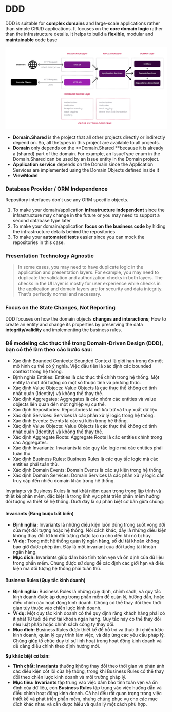 # DDD

DDD is suitable for **complex domains** and large-scale 
applications rather than simple CRUD applications. It focuses 
on the **core domain logic** rather than the infrastructure details. 
It helps to build a **flexible**, modular and **maintainable** code 
base

![Building blocks](./assets/ddd_1.png)

- **Domain.Shared** is the project that all other projects directly or indirectly depend on. So, all thetypes in this project are available to all projects.
- **Domain** only depends on the **Domain.Shared **because it is already a (shared) part of the domain. For example, an IssueType enum in the Domain.Shared can be used by an Issue entity in the Domain project.
- **Application service** depends on the Domain since the Application Services are implemented using the Domain Objects defined inside it
- **ViewModel**

### Database Provider / ORM Independence

Repository interfaces don't use any ORM specific objects.
1. To make your domain/application **infrastructure 
independent** since the infrastructure may change in the 
future or you may need to support a second database type 
later
2. To make your domain/application **focus on the business 
code** by hiding the infrastructure details behind the 
repositories
3. To make your **automated tests** easier since you can mock 
the repositories in this case.

### Presentation Technology Agnostic

> In some cases, you may need to have duplicate logic in the 
application and presentation layers. For example, you may need 
to duplicate the validation and authorization checks in both 
layers. The checks in the UI layer is mostly for user experience 
while checks in the application and domain layers are for 
security and data integrity. That's perfectly normal and 
necessary.

### Focus on the State Changes, Not Reporting

DDD focuses on how the domain objects **changes and 
interactions**; How to create an entity and change its properties by preserving the data **integrity/validity** and implementing the 
business rules.


### Để modeling các thực thể trong Domain-Driven Design (DDD), bạn có thể làm theo các bước sau:

- Xác định Bounded Contexts: Bounded Context là giới hạn trong đó một mô hình cụ thể có ý nghĩa. Việc đầu tiên là xác định các bounded context trong hệ thống.
- Định nghĩa Entities: Entities là các thực thể chính trong hệ thống. Một entity là một đối tượng có một số thuộc tính và phương thức.
- Xác định Value Objects: Value Objects là các thực thể không có tính nhất quán (Identity) và không thể thay thế.
- Xác định Aggregates: Aggregates là các nhóm các entities và value objects liên quan đến một nghiệp vụ cụ thể.
- Xác định Repositories: Repositories là nơi lưu trữ và truy xuất dữ liệu.
- Xác định Services: Services là các phần xử lý logic trong hệ thống.
- Xác định Events: Events là các sự kiện trong hệ thống.
- Xác định Value Objects: Value Objects là các thực thể không có tính nhất quán (Identity) và không thể thay thế.
- Xác định Aggregate Roots: Aggregate Roots là các entities chính trong các Aggregates.
- Xác định Invariants: Invariants là các quy tắc logic mà các entities phải tuân thủ.
- Xác định Business Rules: Business Rules là các quy tắc logic mà các entities phải tuân thủ.
- Xác định Domain Events: Domain Events là các sự kiện trong hệ thống.
- Xác định Domain Services: Domain Services là các phần xử lý logic cần truy cập đến nhiều domain khác trong hệ thống.

Invariants và Business Rules là hai khái niệm quan trọng trong lập trình và thiết kế phần mềm, đặc biệt là trong lĩnh vực phát triển phần mềm hướng đối tượng và thiết kế hệ thống. Dưới đây là sự phân biệt cơ bản giữa chúng:

#### Invariants (Ràng buộc bất biến)

- **Định nghĩa:** Invariants là những điều kiện luôn đúng trong suốt vòng đời của một đối tượng hoặc hệ thống. Nói cách khác, đây là những điều kiện không thay đổi từ khi đối tượng được tạo ra cho đến khi nó bị hủy.
- **Ví dụ:** Trong một hệ thống quản lý ngân hàng, số dư tài khoản không bao giờ được phép âm. Đây là một invariant của đối tượng tài khoản ngân hàng.
- **Mục đích:** Invariants giúp đảm bảo tính toàn vẹn và ổn định của dữ liệu trong phần mềm. Chúng được sử dụng để xác định các giới hạn và điều kiện mà đối tượng hệ thống phải tuân thủ.
  
#### Business Rules (Quy tắc kinh doanh)

- **Định nghĩa:** Business Rules là những quy định, chính sách, và quy tắc kinh doanh được áp dụng trong phần mềm để quản lý, hướng dẫn, hoặc điều chỉnh các hoạt động kinh doanh. Chúng có thể thay đổi theo thời gian tùy thuộc vào chiến lược kinh doanh.
- **Ví dụ:** Một quy tắc kinh doanh có thể quy định rằng khách hàng phải có ít nhất 18 tuổi để mở tài khoản ngân hàng. Quy tắc này có thể thay đổi nếu luật pháp hoặc chính sách công ty thay đổi.
- **Mục đích:** Business Rules được thiết kế để hỗ trợ và thực thi chiến lược kinh doanh, quản lý quy trình làm việc, và đáp ứng các yêu cầu pháp lý. Chúng giúp tổ chức duy trì sự linh hoạt trong hoạt động kinh doanh và dễ dàng điều chỉnh theo định hướng mới.
  
**Sự khác biệt cơ bản:**

- **Tính chất:** **Invariants** thường không thay đổi theo thời gian và phản ánh các điều kiện cốt lõi của hệ thống, trong khi Business Rules có thể thay đổi theo chiến lược kinh doanh và môi trường pháp lý.
- **Mục tiêu:** **Invariants** tập trung vào việc đảm bảo tính toàn vẹn và ổn định của dữ liệu, còn **Business Rules** tập trung vào việc hướng dẫn và điều chỉnh hoạt động kinh doanh.
Cả hai đều rất quan trọng trong việc thiết kế và phát triển phần mềm, nhưng chúng phục vụ cho các mục đích khác nhau và cần được hiểu và quản lý một cách phù hợp.
